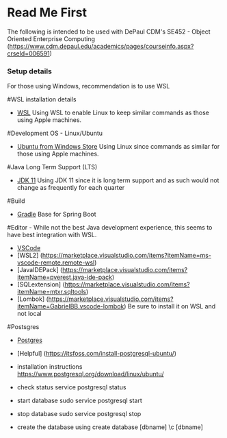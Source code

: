 # Read Me First
The following is intended to be used with DePaul CDM's SE452 - Object Oriented Enterprise Computing (https://www.cdm.depaul.edu/academics/pages/courseinfo.aspx?crseId=006591)

### Setup details
For those using Windows, recommendation is to use WSL 

#WSL installation details
* [WSL](https://docs.microsoft.com/en-us/windows/wsl/install-win10)
Using WSL to enable Linux to keep similar commands as those using Apple machines.

#Development OS - Linux/Ubuntu
* [Ubuntu from Windows Store](https://www.microsoft.com/en-us/p/ubuntu/9nblggh4msv6)
Using Linux since commands as similar for those using Apple machines.

#Java Long Term Support (LTS)
* [JDK 11](https://openjdk.java.net/)
Using JDK 11 since it is long term support and as such would not change as frequently for each quarter

#Build
* [Gradle](https://gradle.org/)
Base for Spring Boot

#Editor - While not the best Java development experience, this seems to have best integration with WSL.
* [VSCode](https://code.visualstudio.com/)
* [WSL2] (https://marketplace.visualstudio.com/items?itemName=ms-vscode-remote.remote-wsl)
* [JavaIDEPack] (https://marketplace.visualstudio.com/items?itemName=pverest.java-ide-pack)
* [SQLextension] (https://marketplace.visualstudio.com/items?itemName=mtxr.sqltools)
* [Lombok] (https://marketplace.visualstudio.com/items?itemName=GabrielBB.vscode-lombok)
Be sure to install it on WSL and not local

#Postsgres
* [Postgres](https://www.postgresql.org/)
* [Helpful] (https://itsfoss.com/install-postgresql-ubuntu/)

* installation instructions
https://www.postgresql.org/download/linux/ubuntu/

* check status
service postgresql status
* start database
sudo service postgresql start
* stop database
sudo service postgresql stop

* create the database using
create database [dbname]
\c [dbname]


